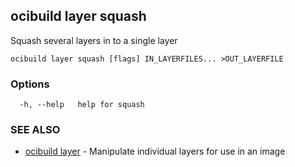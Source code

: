 ## ocibuild layer squash

Squash several layers in to a single layer

```
ocibuild layer squash [flags] IN_LAYERFILES... >OUT_LAYERFILE
```

### Options

```
  -h, --help   help for squash
```

### SEE ALSO

* [ocibuild layer](ocibuild_layer.md)	 - Manipulate individual layers for use in an image

